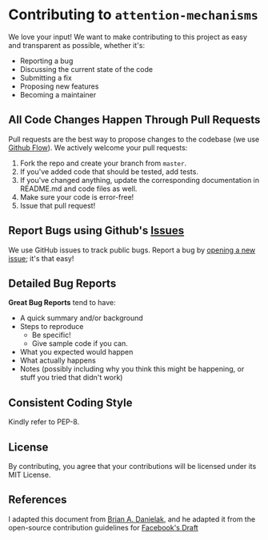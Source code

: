 # Contributing to ```attention-mechanisms```
We love your input! We want to make contributing to this project as easy and transparent as possible, whether it's:

- Reporting a bug
- Discussing the current state of the code
- Submitting a fix
- Proposing new features
- Becoming a maintainer

## All Code Changes Happen Through Pull Requests
Pull requests are the best way to propose changes to the codebase (we use [Github Flow](https://guides.github.com/introduction/flow/index.html)). We actively welcome your pull requests:

1. Fork the repo and create your branch from `master`.
2. If you've added code that should be tested, add tests.
3. If you've changed anything, update the corresponding documentation in README.md and code files as well.
4. Make sure your code is error-free!
5. Issue that pull request!

## Report Bugs using Github's [Issues](https://github.com/briandk/transcriptase-atom/issues)
We use GitHub issues to track public bugs. Report a bug by [opening a new issue](); it's that easy!

## Detailed Bug Reports
**Great Bug Reports** tend to have:

- A quick summary and/or background
- Steps to reproduce
  - Be specific!
  - Give sample code if you can.
- What you expected would happen
- What actually happens
- Notes (possibly including why you think this might be happening, or stuff you tried that didn't work)

## Consistent Coding Style
Kindly refer to PEP-8.

## License
By contributing, you agree that your contributions will be licensed under its MIT License.

## References
I adapted this document from [Brian A. Danielak](https://gist.github.com/briandk/3d2e8b3ec8daf5a27a62), and he adapted it from the open-source contribution guidelines for [Facebook's Draft](https://github.com/facebook/draft-js/blob/a9316a723f9e918afde44dea68b5f9f39b7d9b00/CONTRIBUTING.md)
